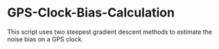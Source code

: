 # GPS-Clock-Bias-Calculation
This script uses two steepest gradient descent methods to estimate the noise bias on a GPS clock.
